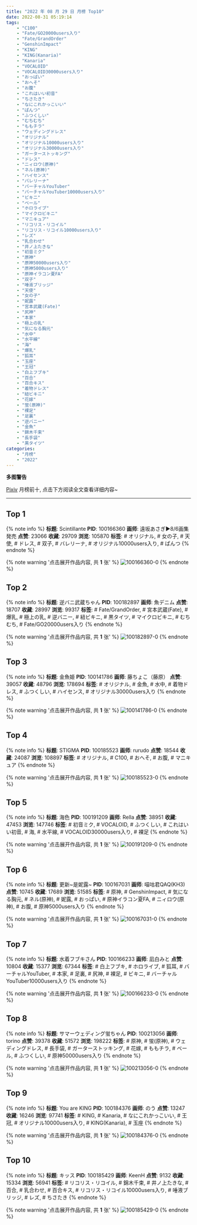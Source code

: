 ```yaml
---
title: "2022 年 08 月 29 日 月榜 Top10"
date: 2022-08-31 05:19:14
tags:
    - "C100"
    - "Fate/GO20000users入り"
    - "Fate/GrandOrder"
    - "GenshinImpact"
    - "KING"
    - "KING(Kanaria)"
    - "Kanaria"
    - "VOCALOID"
    - "VOCALOID30000users入り"
    - "おっぱい"
    - "おへそ"
    - "お腹"
    - "これはいい初音"
    - "ちさたき"
    - "なにこれかっこいい"
    - "ぱんつ"
    - "ふつくしい"
    - "むちむち"
    - "ももチラ"
    - "ウェディングドレス"
    - "オリジナル"
    - "オリジナル10000users入り"
    - "オリジナル30000users入り"
    - "ガーターストッキング"
    - "ドレス"
    - "ニィロウ(原神)"
    - "ネル(原神)"
    - "ハイセンス"
    - "バレリーナ"
    - "バーチャルYouTuber"
    - "バーチャルYouTuber10000users入り"
    - "ビキニ"
    - "ベール"
    - "ホロライブ"
    - "マイクロビキニ"
    - "マニキュア"
    - "リコリス・リコイル"
    - "リコリス・リコイル10000users入り"
    - "レズ"
    - "乳合わせ"
    - "井ノ上たきな"
    - "初音ミク"
    - "原神"
    - "原神50000users入り"
    - "原神5000users入り"
    - "原神イラコン夏FA"
    - "双子"
    - "唾液ブリッジ"
    - "天使"
    - "女の子"
    - "妮露"
    - "宮本武蔵(Fate)"
    - "尻神"
    - "本家"
    - "極上の乳"
    - "気になる胸元"
    - "水中"
    - "水平線"
    - "海"
    - "爆乳"
    - "狐耳"
    - "玉座"
    - "王冠"
    - "白上フブキ"
    - "百合"
    - "百合キス"
    - "着物ドレス"
    - "紐ビキニ"
    - "花嫁"
    - "蛍(原神)"
    - "裸足"
    - "足裏"
    - "逆バニー"
    - "金魚"
    - "錦木千束"
    - "長手袋"
    - "黒タイツ"
categories:
    - "月榜"
    - "2022"
---
```


<i class="fa fa-triangle-exclamation"></i>**多图警告**<i class="fa fa-triangle-exclamation"></i>

[Pixiv](https://www.pixiv.net/) 月榜前十, 点击下方阅读全文查看详细内容~

<!-- more -->

---

## Top 1

{% note info %}
**标题**: Scintillante
**PID**: 100166360 **画师**: 遠坂あさぎ▶8/6画集発売
**点赞**: 23066 **收藏**: 29709 **浏览**: 105870
**标签**: # オリジナル, # 女の子, # 天使, # ドレス, # 双子, # バレリーナ, # オリジナル10000users入り, # ぱんつ
{% endnote %}

{% note warning '点击展开作品内容, 共 **1** 张' %}
![100166360-0](https://i.pixiv.re/img-original/img/2022/08/02/00/00/34/100166360_p0.jpg)
{% endnote %}

## Top 2

{% note info %}
**标题**: 逆バニ武蔵ちゃん
**PID**: 100182897 **画师**: 魚デニム
**点赞**: 18707 **收藏**: 28997 **浏览**: 99317
**标签**: # Fate/GrandOrder, # 宮本武蔵(Fate), # 爆乳, # 極上の乳, # 逆バニー, # 紐ビキニ, # 黒タイツ, # マイクロビキニ, # むちむち, # Fate/GO20000users入り
{% endnote %}

{% note warning '点击展开作品内容, 共 **1** 张' %}
![100182897-0](https://i.pixiv.re/img-original/img/2022/08/02/19/44/45/100182897_p0.jpg)
{% endnote %}

## Top 3

{% note info %}
**标题**: 金魚姫
**PID**: 100141786 **画师**: 藤ちょこ（藤原）
**点赞**: 39057 **收藏**: 48796 **浏览**: 178694
**标签**: # オリジナル, # 金魚, # 水中, # 着物ドレス, # ふつくしい, # ハイセンス, # オリジナル30000users入り
{% endnote %}

{% note warning '点击展开作品内容, 共 **1** 张' %}
![100141786-0](https://i.pixiv.re/img-original/img/2022/08/01/00/03/38/100141786_p0.png)
{% endnote %}

## Top 4

{% note info %}
**标题**: STIGMA
**PID**: 100185523 **画师**: rurudo
**点赞**: 18544 **收藏**: 24087 **浏览**: 108897
**标签**: # オリジナル, # C100, # おへそ, # お腹, # マニキュア
{% endnote %}

{% note warning '点击展开作品内容, 共 **1** 张' %}
![100185523-0](https://i.pixiv.re/img-original/img/2022/08/02/21/33/00/100185523_p0.jpg)
{% endnote %}

## Top 5

{% note info %}
**标题**: 海色
**PID**: 100191209 **画师**: Rella
**点赞**: 38951 **收藏**: 47453 **浏览**: 147746
**标签**: # 初音ミク, # VOCALOID, # ふつくしい, # これはいい初音, # 海, # 水平線, # VOCALOID30000users入り, # 裸足
{% endnote %}

{% note warning '点击展开作品内容, 共 **1** 张' %}
![100191209-0](https://i.pixiv.re/img-original/img/2022/08/03/00/30/01/100191209_p0.jpg)
{% endnote %}

## Top 6

{% note info %}
**标题**: 更新~是妮露~
**PID**: 100167031 **画师**: 喵咕君QAQ(KH3)
**点赞**: 10745 **收藏**: 17689 **浏览**: 51585
**标签**: # 原神, # GenshinImpact, # 気になる胸元, # ネル(原神), # 妮露, # おっぱい, # 原神イラコン夏FA, # ニィロウ(原神), # お腹, # 原神5000users入り
{% endnote %}

{% note warning '点击展开作品内容, 共 **1** 张' %}
![100167031-0](https://i.pixiv.re/img-original/img/2022/08/02/00/19/56/100167031_p0.jpg)
{% endnote %}

## Top 7

{% note info %}
**标题**: 水着フブキさん
**PID**: 100166233 **画师**: 凪白みと
**点赞**: 10804 **收藏**: 15377 **浏览**: 67344
**标签**: # 白上フブキ, # ホロライブ, # 狐耳, # バーチャルYouTuber, # 本家, # 足裏, # 尻神, # 裸足, # ビキニ, # バーチャルYouTuber10000users入り
{% endnote %}

{% note warning '点击展开作品内容, 共 **1** 张' %}
![100166233-0](https://i.pixiv.re/img-original/img/2022/08/02/00/00/09/100166233_p0.png)
{% endnote %}

## Top 8

{% note info %}
**标题**: サマーウェディング蛍ちゃん
**PID**: 100213056 **画师**: torino
**点赞**: 39378 **收藏**: 51572 **浏览**: 198222
**标签**: # 原神, # 蛍(原神), # ウェディングドレス, # 長手袋, # ガーターストッキング, # 花嫁, # ももチラ, # ベール, # ふつくしい, # 原神50000users入り
{% endnote %}

{% note warning '点击展开作品内容, 共 **1** 张' %}
![100213056-0](https://i.pixiv.re/img-original/img/2022/08/05/17/14/20/100213056_p0.jpg)
{% endnote %}

## Top 9

{% note info %}
**标题**: You are KING
**PID**: 100184376 **画师**: のう
**点赞**: 13247 **收藏**: 16246 **浏览**: 97741
**标签**: # KING, # Kanaria, # なにこれかっこいい, # 王冠, # オリジナル10000users入り, # KING(Kanaria), # 玉座
{% endnote %}

{% note warning '点击展开作品内容, 共 **1** 张' %}
![100184376-0](https://i.pixiv.re/img-original/img/2022/08/02/20/50/12/100184376_p0.jpg)
{% endnote %}

## Top 10

{% note info %}
**标题**: キッス
**PID**: 100185429 **画师**: KeenH
**点赞**: 9132 **收藏**: 15334 **浏览**: 56941
**标签**: # リコリス・リコイル, # 錦木千束, # 井ノ上たきな, # 百合, # 乳合わせ, # 百合キス, # リコリス・リコイル10000users入り, # 唾液ブリッジ, # レズ, # ちさたき
{% endnote %}

{% note warning '点击展开作品内容, 共 **1** 张' %}
![100185429-0](https://i.pixiv.re/img-original/img/2022/08/02/21/28/46/100185429_p0.png)
{% endnote %}
